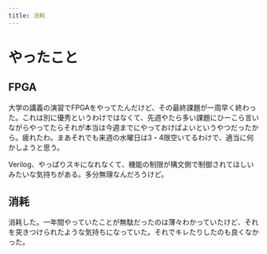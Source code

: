 ```yaml
---
title: 消耗
---
```


# やったこと

## FPGA

大学の講義の演習でFPGAをやってたんだけど、その最終課題が一周早く終わった。これは別に優秀というわけではなくて、先週やたら多い課題にひーこら言いながらやってたらそれが本当は今週までにやっておけばよいというやつだったから。疲れたわ。まあそれでも来週の水曜日は3・4限空いてるわけで、適当に何かしようと思う。

Verilog、やっぱりスキになれなくて、機能の制限が構文側で制御されてほしいみたいな気持ちがある。多分無理なんだろうけど。

## 消耗

消耗した。一年間やっていたことが無駄だったのは薄々わかっていたけど、それを突きつけられたような気持ちになっていた。それでキレたりしたのも良くなかった。
